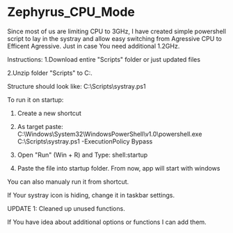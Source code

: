 # Zephyrus_CPU_Mode

Since most of us are limiting CPU to 3GHz, I have created simple powershell script to lay in the systray and allow easy switching from Agressive CPU to Efficent Agressive. Just in case You need additional 1.2GHz.

Instructions:
1.Download entire "Scripts" folder or just updated files

2.Unzip folder "Scripts" to C:\.

Structure should look like:
C:\Scripts\systray.ps1

To run it on startup:

1. Create a new shortcut

2. As target paste:
C:\Windows\System32\WindowsPowerShell\v1.0\powershell.exe C:\Scripts\systray.ps1 -ExecutionPolicy Bypass

3. Open "Run" (Win + R) and Type: shell:startup

4. Paste the file into startup folder. From now, app will start with windows



You can also manualy run it from shortcut.

If Your systray icon is hiding, change it in taskbar settings.


UPDATE 1: Cleaned up unused functions. 


If You have idea about additional options or functions I can add them.
